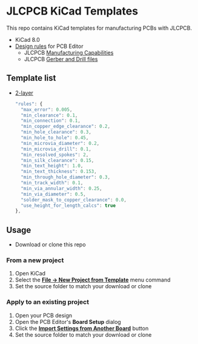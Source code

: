 # JLCPCB KiCad Templates

This repo contains KiCad templates for manufacturing PCBs with JLCPCB.

- KiCad 8.0
- [Design rules](https://docs.kicad.org/8.0/en/pcbnew/pcbnew.html#board_setup) for PCB Editor
  - JLCPCB [Manufacturing Capabilities](https://jlcpcb.com/capabilities/pcb-capabilities)
  - JLCPCB [Gerber and Drill files](https://jlcpcb.com/help/article/how-to-generate-gerber-and-drill-files-in-kicad-8)

## Template list

- [2-layer](./2-layer/)
  ```javascript
  "rules": {
    "max_error": 0.005,
    "min_clearance": 0.1,
    "min_connection": 0.1,
    "min_copper_edge_clearance": 0.2,
    "min_hole_clearance": 0.3,
    "min_hole_to_hole": 0.45,
    "min_microvia_diameter": 0.2,
    "min_microvia_drill": 0.1,
    "min_resolved_spokes": 2,
    "min_silk_clearance": 0.15,
    "min_text_height": 1.0,
    "min_text_thickness": 0.153,
    "min_through_hole_diameter": 0.3,
    "min_track_width": 0.1,
    "min_via_annular_width": 0.25,
    "min_via_diameter": 0.5,
    "solder_mask_to_copper_clearance": 0.0,
    "use_height_for_length_calcs": true
  },
  ```

## Usage

- Download or clone this repo

### From a new project

1. Open KiCad
1. Select the [**File → New Project from Template**](https://docs.kicad.org/8.0/en/kicad/kicad.html#using_templates) menu command
1. Set the source folder to match your download or clone

### Apply to an existing project

1. Open your PCB design
1. Open the PCB Editor's **Board Setup** dialog
1. Click the [**Import Settings from Another Board**](https://docs.kicad.org/8.0/en/pcbnew/pcbnew.html#importing_settings) button
1. Set the source folder to match your download or clone
